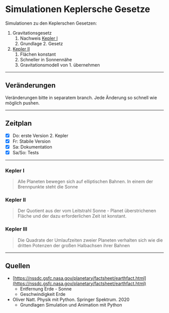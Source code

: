 # Simulationen Keplersche Gesetze

Simulationen zu den Keplerschen Gesetzen:

1. Gravitationsgesetz
   1. Nachweis [Kepler I](#kepler-i)
   2. Grundlage 2. Gesetz
2. [Kepler II](#kepler-ii)
   1. Flächen konstant
   2. Schneller in Sonnennähe
   3. Gravitationsmodell von 1. übernehmen

---
## Veränderungen

Veränderungen bitte in separatem branch.
Jede Änderung so schnell wie möglich pushen. 

---
## Zeitplan

- [x] Do: erste Version 2. Kepler
- [x] Fr: Stabile Version
- [x] Sa: Dokumentation
- [x] Sa/So: Tests

---
### Kepler I

> Alle Planeten bewegen sich auf elliptischen Bahnen. In einem der Brennpunkte steht die Sonne


### Kepler II

> Der Quotient aus der vom Leitstrahl Sonne - Planet überstrichenen
> Fläche und der dazu erforderlichen Zeit ist konstant.


### Kepler III

> Die Quadrate der Umlaufzeiten zweier Planeten verhalten sich
> wie die dritten Potenzen der großen Halbachsen ihrer Bahnen

---
## Quellen

* [https://nssdc.gsfc.nasa.gov/planetary/factsheet/earthfact.html](https://nssdc.gsfc.nasa.gov/planetary/factsheet/earthfact.html)
  * Entfernung Erde - Sonne
  * Geschwindigkeit Erde
* Oliver Natt. Physik mit Python. Springer Spektrum. 2020
  * Grundlagen Simulation und Animation mit Python
